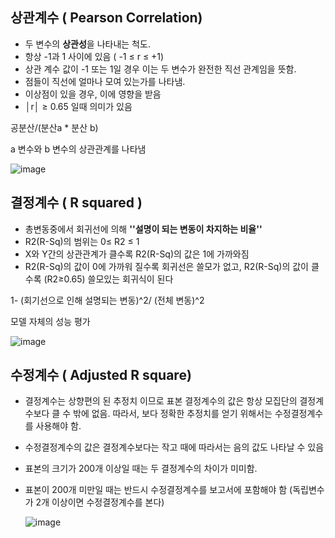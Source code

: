 ## 상관계수 ( Pearson Correlation)

- 두 변수의 **상관성**을 나타내는 척도.
- 항상 -1과 1 사이에 있음 ( -1 ≤ r ≤ +1)
- 상관 계수 값이 -1 또는 1일 경우 이는 두 변수가 완전한 직선 관계임을 뜻함.
- 점들이 직선에 얼마나 모여 있는가를 나타냄. 
- 이상점이 있을 경우, 이에 영향을 받음
- │r│ ≥ 0.65 일때 의미가 있음




공분산/(분산a * 분산 b)



a 변수와 b 변수의 상관관계를 나타냄




![image](https://user-images.githubusercontent.com/78076248/126092131-be667176-ec2a-488b-8c0d-0215c0bd568f.png)



## 결정계수 ( R squared ) 

- 총변동중에서 회귀선에 의해 **''설명이 되는 변동이 차지하는 비율''**
- R2(R-Sq)의 범위는 0≤ R2 ≤ 1
- X와 Y간의 상관관계가 클수록 R2(R-Sq)의 값은 1에 가까와짐
- R2(R-Sq)의 값이 0에 가까워 질수록 회귀선은 쓸모가 없고, R2(R-Sq)의 값이 
  클수록 (R2≥0.65) 쓸모있는 회귀식이 된다

1- (회기선으로 인해 설명되는 변동)^2/ (전체 변동)^2



모델 자체의 성능 평가



![image](https://user-images.githubusercontent.com/78076248/126092200-b0128316-34f9-4622-a3a3-bda1caa7d4c4.png)




## 수정계수 ( Adjusted R square)

- 결정계수는 상향편의 된 추정치 이므로 표본 결정계수의 값은 항상 모집단의 
  결정계수보다 클 수 밖에 없음. 따라서, 보다 정확한 추정치를 얻기 위해서는 
  수정결정계수를 사용해야 함.
- 수정결정계수의 값은 결정계수보다는 작고 때에 따라서는 음의 값도 나타날 수 있음
- 표본의 크기가 200개 이상일 때는 두 결정계수의 차이가 미미함.
- 표본이 200개 미만일 때는 반드시 수정결정계수를 보고서에 포함해야 함
   (독립변수가 2개 이상이면 수정결정계수를 본다)
   
   
   
   ![image](https://user-images.githubusercontent.com/78076248/126092260-ae54b137-0a7a-494b-a0b4-a054211d9783.png)

   
